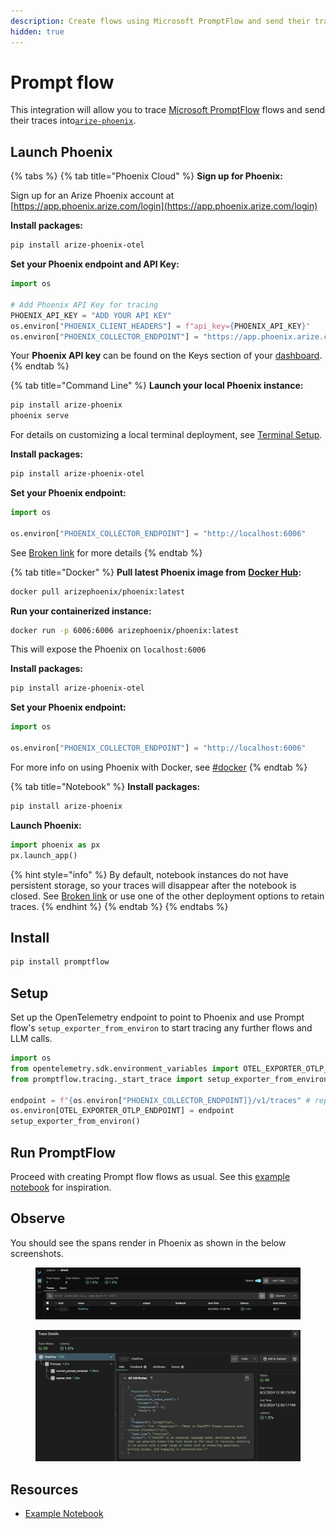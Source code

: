 ```yaml
---
description: Create flows using Microsoft PromptFlow and send their traces to Phoenix
hidden: true
---
```


# Prompt flow

This integration will allow you to trace [Microsoft PromptFlow](https://github.com/microsoft/promptflow) flows and send their traces into[`arize-phoenix`](https://github.com/Arize-ai/phoenix).

## Launch Phoenix

{% tabs %}
{% tab title="Phoenix Cloud" %}
**Sign up for Phoenix:**

Sign up for an Arize Phoenix account at [https://app.phoenix.arize.com/login](https://app.phoenix.arize.com/login)

**Install packages:**

```bash
pip install arize-phoenix-otel
```

**Set your Phoenix endpoint and API Key:**

```python
import os

# Add Phoenix API Key for tracing
PHOENIX_API_KEY = "ADD YOUR API KEY"
os.environ["PHOENIX_CLIENT_HEADERS"] = f"api_key={PHOENIX_API_KEY}"
os.environ["PHOENIX_COLLECTOR_ENDPOINT"] = "https://app.phoenix.arize.com"
```

Your **Phoenix API key** can be found on the Keys section of your [dashboard](https://app.phoenix.arize.com).
{% endtab %}

{% tab title="Command Line" %}
**Launch your local Phoenix instance:**

```bash
pip install arize-phoenix
phoenix serve
```

For details on customizing a local terminal deployment, see [Terminal Setup](https://docs.arize.com/phoenix/setup/environments#terminal).

**Install packages:**

```bash
pip install arize-phoenix-otel
```

**Set your Phoenix endpoint:**

```python
import os

os.environ["PHOENIX_COLLECTOR_ENDPOINT"] = "http://localhost:6006"
```

See [Broken link](broken-reference "mention") for more details
{% endtab %}

{% tab title="Docker" %}
**Pull latest Phoenix image from** [**Docker Hub**](https://hub.docker.com/r/arizephoenix/phoenix)**:**

```bash
docker pull arizephoenix/phoenix:latest
```

**Run your containerized instance:**

```bash
docker run -p 6006:6006 arizephoenix/phoenix:latest
```

This will expose the Phoenix on `localhost:6006`

**Install packages:**

```bash
pip install arize-phoenix-otel
```

**Set your Phoenix endpoint:**

```python
import os

os.environ["PHOENIX_COLLECTOR_ENDPOINT"] = "http://localhost:6006"
```

For more info on using Phoenix with Docker, see [#docker](prompt-flow.md#docker "mention")
{% endtab %}

{% tab title="Notebook" %}
**Install packages:**

```bash
pip install arize-phoenix
```

**Launch Phoenix:**

```python
import phoenix as px
px.launch_app()
```

{% hint style="info" %}
By default, notebook instances do not have persistent storage, so your traces will disappear after the notebook is closed. See [Broken link](broken-reference "mention") or use one of the other deployment options to retain traces.
{% endhint %}
{% endtab %}
{% endtabs %}

## Install

```bash
pip install promptflow
```

## Setup

Set up the OpenTelemetry endpoint to point to Phoenix and use Prompt flow's `setup_exporter_from_environ` to start tracing any further flows and LLM calls.

```python
import os
from opentelemetry.sdk.environment_variables import OTEL_EXPORTER_OTLP_ENDPOINT
from promptflow.tracing._start_trace import setup_exporter_from_environ

endpoint = f"{os.environ["PHOENIX_COLLECTOR_ENDPOINT]}/v1/traces" # replace with your Phoenix endpoint if self-hosting
os.environ[OTEL_EXPORTER_OTLP_ENDPOINT] = endpoint
setup_exporter_from_environ()
```

## Run PromptFlow

Proceed with creating Prompt flow flows as usual. See this [example notebook](https://github.com/Arize-ai/openinference/blob/main/python/instrumentation/openinference-instrumentation-promptflow/examples/chat_flow_example_to_phoenix.ipynb) for inspiration.

## Observe

You should see the spans render in Phoenix as shown in the below screenshots.

<figure><img src="../../.gitbook/assets/Chat flow example 2.png" alt=""><figcaption></figcaption></figure>

<figure><img src="../../.gitbook/assets/Chat flow example 1.png" alt=""><figcaption></figcaption></figure>

## Resources

* [Example Notebook](https://github.com/Arize-ai/openinference/blob/main/python/instrumentation/openinference-instrumentation-promptflow/examples/chat_flow_example_to_phoenix.ipynb)
